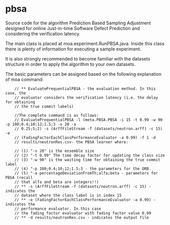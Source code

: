 # pbsa
 Source code for the algorithm Prediction Based Sampling Adjustment designed for online Just-in-time Software Defect Prediction and considering the verification latency.
 
The main class is placed at moa.experiment.RunPBSA.java. Inside this class there is plenty of information for executing a sample experiment. 

It is also strongly recommended to become familiar with the datasets structure in order to apply the algorithm to your own datasets.

The basic parameters can be assigned based on the following explanation of moa command:

		// ** EvaluatePrequentialPBSA - the evaluation method. In this case, the
		// evaluator considers the verification latency (i.e. the delay for obtaining
		// the true commit labels)
		
		//The complete command is as follows:
		// EvaluatePrequentialPBSA -l (meta.PBSA.PBSA -i 15 -t 0.99 -w 90 -p 100;0.4;10;12;1.5;3 -s 20 -a
		// 0.25;5;2) -s (ArffFileStream -f (datasets/neutron.arff) -c 15) -e
		// (FadingFactorEachClassPerformanceEvaluator -a 0.99) -f 1 -d
		// results/neutronRes.csv- the PBSA learner where:

		// (1) "-s 20" is the ensemble size
		// (2) "-t 0.99" The time decay factor for updating the class size
		// (3) "-w 90" is the waiting time for obtaining the true commit label
		// (4) "-p 100;0.4;10;12;1.5;3 - the parameters for the ORB.
		// (5) "-a percentageDeviationFromTh;alfa;beta - parameters for PBSA (recall
		// that alfa and beta are integers!!)
		// ** -s (ArffFileStream -f (datasets/neutron.arff) -c 15) - indicates the
		// dataset where the class label is in index 15
		// ** -e (FadingFactorEachClassPerformanceEvaluator -a 0.99) - indicates the
		// performance evaluator. In this case
		// the fading factor evaluator with fading factor value 0.99
		// ** -d results/neutronRes.csv - indicates the output file 

